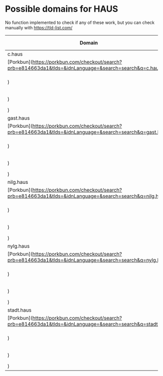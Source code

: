 # Possible domains for HAUS

No function implemented to check if any of these work, but you can check manually with https://tld-list.com/

| Domain | Porkbun | NameCheap | Google Domains |
|---|---|---|---|
| c.haus | [Porkbun](https://porkbun.com/checkout/search?prb=e814663da1&tlds=&idnLanguage=&search=search&q=c.haus) | [Namecheap](https://www.namecheap.com/domains/registration/results/?domain=c.haus) | [Google](https://domains.google.com/registrar/search?searchTerm=c.haus) |
| gast.haus | [Porkbun](https://porkbun.com/checkout/search?prb=e814663da1&tlds=&idnLanguage=&search=search&q=gast.haus) | [Namecheap](https://www.namecheap.com/domains/registration/results/?domain=gast.haus) | [Google](https://domains.google.com/registrar/search?searchTerm=gast.haus) |
| nilg.haus | [Porkbun](https://porkbun.com/checkout/search?prb=e814663da1&tlds=&idnLanguage=&search=search&q=nilg.haus) | [Namecheap](https://www.namecheap.com/domains/registration/results/?domain=nilg.haus) | [Google](https://domains.google.com/registrar/search?searchTerm=nilg.haus) |
| nylg.haus | [Porkbun](https://porkbun.com/checkout/search?prb=e814663da1&tlds=&idnLanguage=&search=search&q=nylg.haus) | [Namecheap](https://www.namecheap.com/domains/registration/results/?domain=nylg.haus) | [Google](https://domains.google.com/registrar/search?searchTerm=nylg.haus) |
| stadt.haus | [Porkbun](https://porkbun.com/checkout/search?prb=e814663da1&tlds=&idnLanguage=&search=search&q=stadt.haus) | [Namecheap](https://www.namecheap.com/domains/registration/results/?domain=stadt.haus) | [Google](https://domains.google.com/registrar/search?searchTerm=stadt.haus) |
